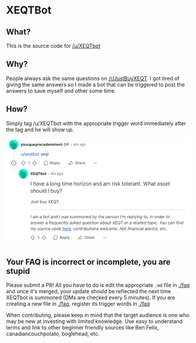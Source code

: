 # XEQTBot

## What?

This is the source code for [/u/XEQTbot](https://www.reddit.com/user/XEQTbot/)

## Why?

People always ask the same questions on [/r/JustBuyXEQT](https://www.reddit.com/r/JustBuyXEQT). I got tired of giving the same answers so I made a bot that can be triggered to post the answers to save myself and other some time.

## How?

Simply tag /u/XEQTbot with the appropriate trigger word immediately after the tag and he will show up.

![Example](example.png)

## Your FAQ is incorrect or incomplete, you are stupid

Please submit a PR! All you have to do is edit the appropriate `.md` file in [./faq](./faq) and once it's merged, your update should be reflected the next time XEQTbot is summoned (DMs are checked every 5 minutes). If you are creating a new file in [./faq](./faq), register its trigger words in [./faq](./triggers.md)

When contributing, please keep in mind that the target audience is one who may be new at investing with limited knowledge. Use easy to understand terms and link to other beginner friendly sources like Ben Felix, canadiancouchpotato, boglehead, etc.
